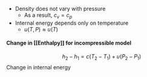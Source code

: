 -  Density does not vary with pressure
	- As a result, $c_v = c_p$
- Internal energy depends only on temperature
	- $u(T,P) \approx u(T)$

#### Change in [[Enthalpy]] for incompressible model
$$h_2 - h_1 = c(T_2 - T_1) + \upsilon(P_2-P_1)$$
Change in internal energy